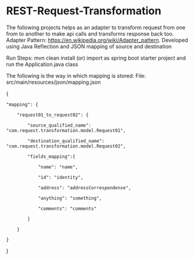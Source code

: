 # REST-Request-Transformation
The following projects helps as an adapter to transform request from one from to another to make api calls and transforms response back too.
Adapter Pattern: https://en.wikipedia.org/wiki/Adapter_pattern.
Developed using Java Reflection and JSON mapping of source and destination

Run Steps:
mvn clean install (or) import as spring boot starter project and run the Application.java class

The following is the way in which mapping is stored:
File: src/main/resources/json/mapping.json

{

	"mapping": {
	
		"request01_to_request02": {
		
			"source_qualified_name": "com.request.transformation.model.Request01",
			
			"destination_qualified_name": "com.request.transformation.model.Request02",
			
			"fields_mapping":{
			
				"name": "name",
				
				"id": "identity",
				
				"address": "addressCorrespondense",
				
				"anything": "something",
				
				"comments": "comments"
				
			}
			
		}
		
	}
	
}
